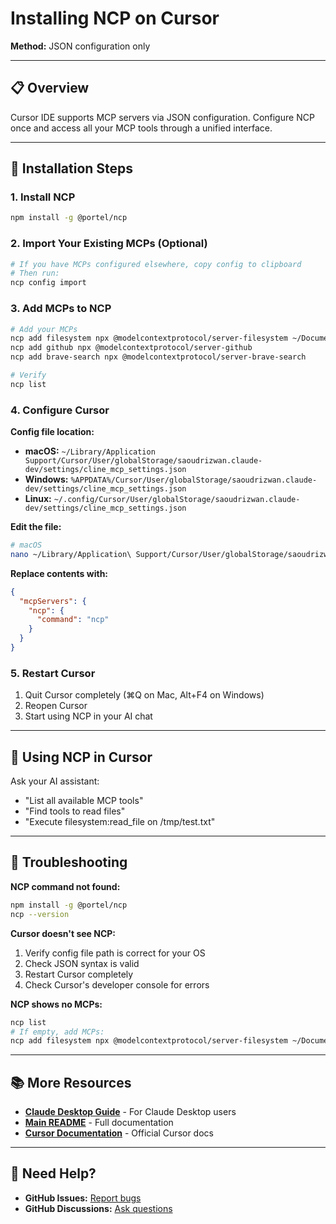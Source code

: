 # Installing NCP on Cursor

**Method:** JSON configuration only

---

## 📋 Overview

Cursor IDE supports MCP servers via JSON configuration. Configure NCP once and access all your MCP tools through a unified interface.

---

## 🔧 Installation Steps

### 1. Install NCP

```bash
npm install -g @portel/ncp
```

### 2. Import Your Existing MCPs (Optional)

```bash
# If you have MCPs configured elsewhere, copy config to clipboard
# Then run:
ncp config import
```

### 3. Add MCPs to NCP

```bash
# Add your MCPs
ncp add filesystem npx @modelcontextprotocol/server-filesystem ~/Documents
ncp add github npx @modelcontextprotocol/server-github
ncp add brave-search npx @modelcontextprotocol/server-brave-search

# Verify
ncp list
```

### 4. Configure Cursor

**Config file location:**
- **macOS:** `~/Library/Application Support/Cursor/User/globalStorage/saoudrizwan.claude-dev/settings/cline_mcp_settings.json`
- **Windows:** `%APPDATA%/Cursor/User/globalStorage/saoudrizwan.claude-dev/settings/cline_mcp_settings.json`
- **Linux:** `~/.config/Cursor/User/globalStorage/saoudrizwan.claude-dev/settings/cline_mcp_settings.json`

**Edit the file:**
```bash
# macOS
nano ~/Library/Application\ Support/Cursor/User/globalStorage/saoudrizwan.claude-dev/settings/cline_mcp_settings.json
```

**Replace contents with:**
```json
{
  "mcpServers": {
    "ncp": {
      "command": "ncp"
    }
  }
}
```

### 5. Restart Cursor

1. Quit Cursor completely (⌘Q on Mac, Alt+F4 on Windows)
2. Reopen Cursor
3. Start using NCP in your AI chat

---

## 🎯 Using NCP in Cursor

Ask your AI assistant:
- "List all available MCP tools"
- "Find tools to read files"
- "Execute filesystem:read_file on /tmp/test.txt"

---

## 🐛 Troubleshooting

**NCP command not found:**
```bash
npm install -g @portel/ncp
ncp --version
```

**Cursor doesn't see NCP:**
1. Verify config file path is correct for your OS
2. Check JSON syntax is valid
3. Restart Cursor completely
4. Check Cursor's developer console for errors

**NCP shows no MCPs:**
```bash
ncp list
# If empty, add MCPs:
ncp add filesystem npx @modelcontextprotocol/server-filesystem ~/Documents
```

---

## 📚 More Resources

- **[Claude Desktop Guide](./claude-desktop.md)** - For Claude Desktop users
- **[Main README](../../README.md)** - Full documentation
- **[Cursor Documentation](https://cursor.sh/docs)** - Official Cursor docs

---

## 🤝 Need Help?

- **GitHub Issues:** [Report bugs](https://github.com/portel-dev/ncp/issues)
- **GitHub Discussions:** [Ask questions](https://github.com/portel-dev/ncp/discussions)
